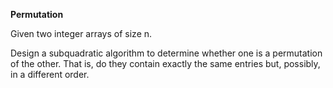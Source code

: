 **Permutation**

Given two integer arrays of size n.
 
Design a subquadratic algorithm to determine whether one is a permutation of the other. 
That is, do they contain exactly the same entries but, possibly, in a different order.

